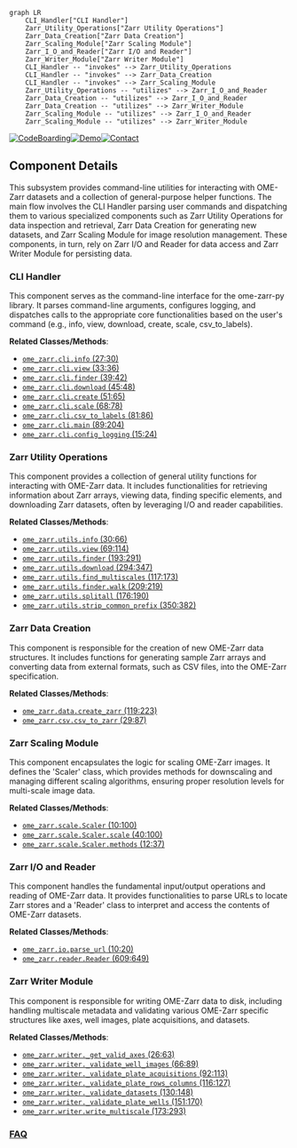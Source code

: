 ```mermaid
graph LR
    CLI_Handler["CLI Handler"]
    Zarr_Utility_Operations["Zarr Utility Operations"]
    Zarr_Data_Creation["Zarr Data Creation"]
    Zarr_Scaling_Module["Zarr Scaling Module"]
    Zarr_I_O_and_Reader["Zarr I/O and Reader"]
    Zarr_Writer_Module["Zarr Writer Module"]
    CLI_Handler -- "invokes" --> Zarr_Utility_Operations
    CLI_Handler -- "invokes" --> Zarr_Data_Creation
    CLI_Handler -- "invokes" --> Zarr_Scaling_Module
    Zarr_Utility_Operations -- "utilizes" --> Zarr_I_O_and_Reader
    Zarr_Data_Creation -- "utilizes" --> Zarr_I_O_and_Reader
    Zarr_Data_Creation -- "utilizes" --> Zarr_Writer_Module
    Zarr_Scaling_Module -- "utilizes" --> Zarr_I_O_and_Reader
    Zarr_Scaling_Module -- "utilizes" --> Zarr_Writer_Module
```
[![CodeBoarding](https://img.shields.io/badge/Generated%20by-CodeBoarding-9cf?style=flat-square)](https://github.com/CodeBoarding/GeneratedOnBoardings)[![Demo](https://img.shields.io/badge/Try%20our-Demo-blue?style=flat-square)](https://www.codeboarding.org/demo)[![Contact](https://img.shields.io/badge/Contact%20us%20-%20contact@codeboarding.org-lightgrey?style=flat-square)](mailto:contact@codeboarding.org)

## Component Details

This subsystem provides command-line utilities for interacting with OME-Zarr datasets and a collection of general-purpose helper functions. The main flow involves the CLI Handler parsing user commands and dispatching them to various specialized components such as Zarr Utility Operations for data inspection and retrieval, Zarr Data Creation for generating new datasets, and Zarr Scaling Module for image resolution management. These components, in turn, rely on Zarr I/O and Reader for data access and Zarr Writer Module for persisting data.

### CLI Handler
This component serves as the command-line interface for the ome-zarr-py library. It parses command-line arguments, configures logging, and dispatches calls to the appropriate core functionalities based on the user's command (e.g., info, view, download, create, scale, csv_to_labels).


**Related Classes/Methods**:

- <a href="https://github.com/ome/ome-zarr-py/blob/master/ome_zarr/cli.py#L27-L30" target="_blank" rel="noopener noreferrer">`ome_zarr.cli.info` (27:30)</a>
- <a href="https://github.com/ome/ome-zarr-py/blob/master/ome_zarr/cli.py#L33-L36" target="_blank" rel="noopener noreferrer">`ome_zarr.cli.view` (33:36)</a>
- <a href="https://github.com/ome/ome-zarr-py/blob/master/ome_zarr/cli.py#L39-L42" target="_blank" rel="noopener noreferrer">`ome_zarr.cli.finder` (39:42)</a>
- <a href="https://github.com/ome/ome-zarr-py/blob/master/ome_zarr/cli.py#L45-L48" target="_blank" rel="noopener noreferrer">`ome_zarr.cli.download` (45:48)</a>
- <a href="https://github.com/ome/ome-zarr-py/blob/master/ome_zarr/cli.py#L51-L65" target="_blank" rel="noopener noreferrer">`ome_zarr.cli.create` (51:65)</a>
- <a href="https://github.com/ome/ome-zarr-py/blob/master/ome_zarr/cli.py#L68-L78" target="_blank" rel="noopener noreferrer">`ome_zarr.cli.scale` (68:78)</a>
- <a href="https://github.com/ome/ome-zarr-py/blob/master/ome_zarr/cli.py#L81-L86" target="_blank" rel="noopener noreferrer">`ome_zarr.cli.csv_to_labels` (81:86)</a>
- <a href="https://github.com/ome/ome-zarr-py/blob/master/ome_zarr/cli.py#L89-L204" target="_blank" rel="noopener noreferrer">`ome_zarr.cli.main` (89:204)</a>
- <a href="https://github.com/ome/ome-zarr-py/blob/master/ome_zarr/cli.py#L15-L24" target="_blank" rel="noopener noreferrer">`ome_zarr.cli.config_logging` (15:24)</a>


### Zarr Utility Operations
This component provides a collection of general utility functions for interacting with OME-Zarr data. It includes functionalities for retrieving information about Zarr arrays, viewing data, finding specific elements, and downloading Zarr datasets, often by leveraging I/O and reader capabilities.


**Related Classes/Methods**:

- <a href="https://github.com/ome/ome-zarr-py/blob/master/ome_zarr/utils.py#L30-L66" target="_blank" rel="noopener noreferrer">`ome_zarr.utils.info` (30:66)</a>
- <a href="https://github.com/ome/ome-zarr-py/blob/master/ome_zarr/utils.py#L69-L114" target="_blank" rel="noopener noreferrer">`ome_zarr.utils.view` (69:114)</a>
- <a href="https://github.com/ome/ome-zarr-py/blob/master/ome_zarr/utils.py#L193-L291" target="_blank" rel="noopener noreferrer">`ome_zarr.utils.finder` (193:291)</a>
- <a href="https://github.com/ome/ome-zarr-py/blob/master/ome_zarr/utils.py#L294-L347" target="_blank" rel="noopener noreferrer">`ome_zarr.utils.download` (294:347)</a>
- <a href="https://github.com/ome/ome-zarr-py/blob/master/ome_zarr/utils.py#L117-L173" target="_blank" rel="noopener noreferrer">`ome_zarr.utils.find_multiscales` (117:173)</a>
- <a href="https://github.com/ome/ome-zarr-py/blob/master/ome_zarr/utils.py#L209-L219" target="_blank" rel="noopener noreferrer">`ome_zarr.utils.finder.walk` (209:219)</a>
- <a href="https://github.com/ome/ome-zarr-py/blob/master/ome_zarr/utils.py#L176-L190" target="_blank" rel="noopener noreferrer">`ome_zarr.utils.splitall` (176:190)</a>
- <a href="https://github.com/ome/ome-zarr-py/blob/master/ome_zarr/utils.py#L350-L382" target="_blank" rel="noopener noreferrer">`ome_zarr.utils.strip_common_prefix` (350:382)</a>


### Zarr Data Creation
This component is responsible for the creation of new OME-Zarr data structures. It includes functions for generating sample Zarr arrays and converting data from external formats, such as CSV files, into the OME-Zarr specification.


**Related Classes/Methods**:

- <a href="https://github.com/ome/ome-zarr-py/blob/master/ome_zarr/data.py#L119-L223" target="_blank" rel="noopener noreferrer">`ome_zarr.data.create_zarr` (119:223)</a>
- <a href="https://github.com/ome/ome-zarr-py/blob/master/ome_zarr/csv.py#L29-L87" target="_blank" rel="noopener noreferrer">`ome_zarr.csv.csv_to_zarr` (29:87)</a>


### Zarr Scaling Module
This component encapsulates the logic for scaling OME-Zarr images. It defines the 'Scaler' class, which provides methods for downscaling and managing different scaling algorithms, ensuring proper resolution levels for multi-scale image data.


**Related Classes/Methods**:

- <a href="https://github.com/ome/ome-zarr-py/blob/master/ome_zarr/scale.py#L10-L100" target="_blank" rel="noopener noreferrer">`ome_zarr.scale.Scaler` (10:100)</a>
- <a href="https://github.com/ome/ome-zarr-py/blob/master/ome_zarr/scale.py#L40-L100" target="_blank" rel="noopener noreferrer">`ome_zarr.scale.Scaler.scale` (40:100)</a>
- <a href="https://github.com/ome/ome-zarr-py/blob/master/ome_zarr/scale.py#L12-L37" target="_blank" rel="noopener noreferrer">`ome_zarr.scale.Scaler.methods` (12:37)</a>


### Zarr I/O and Reader
This component handles the fundamental input/output operations and reading of OME-Zarr data. It provides functionalities to parse URLs to locate Zarr stores and a 'Reader' class to interpret and access the contents of OME-Zarr datasets.


**Related Classes/Methods**:

- <a href="https://github.com/ome/ome-zarr-py/blob/master/ome_zarr/io.py#L10-L20" target="_blank" rel="noopener noreferrer">`ome_zarr.io.parse_url` (10:20)</a>
- <a href="https://github.com/ome/ome-zarr-py/blob/master/ome_zarr/reader.py#L609-L649" target="_blank" rel="noopener noreferrer">`ome_zarr.reader.Reader` (609:649)</a>


### Zarr Writer Module
This component is responsible for writing OME-Zarr data to disk, including handling multiscale metadata and validating various OME-Zarr specific structures like axes, well images, plate acquisitions, and datasets.


**Related Classes/Methods**:

- <a href="https://github.com/ome/ome-zarr-py/blob/master/ome_zarr/writer.py#L26-L63" target="_blank" rel="noopener noreferrer">`ome_zarr.writer._get_valid_axes` (26:63)</a>
- <a href="https://github.com/ome/ome-zarr-py/blob/master/ome_zarr/writer.py#L66-L89" target="_blank" rel="noopener noreferrer">`ome_zarr.writer._validate_well_images` (66:89)</a>
- <a href="https://github.com/ome/ome-zarr-py/blob/master/ome_zarr/writer.py#L92-L113" target="_blank" rel="noopener noreferrer">`ome_zarr.writer._validate_plate_acquisitions` (92:113)</a>
- <a href="https://github.com/ome/ome-zarr-py/blob/master/ome_zarr/writer.py#L116-L127" target="_blank" rel="noopener noreferrer">`ome_zarr.writer._validate_plate_rows_columns` (116:127)</a>
- <a href="https://github.com/ome/ome-zarr-py/blob/master/ome_zarr/writer.py#L130-L148" target="_blank" rel="noopener noreferrer">`ome_zarr.writer._validate_datasets` (130:148)</a>
- <a href="https://github.com/ome/ome-zarr-py/blob/master/ome_zarr/writer.py#L151-L170" target="_blank" rel="noopener noreferrer">`ome_zarr.writer._validate_plate_wells` (151:170)</a>
- <a href="https://github.com/ome/ome-zarr-py/blob/master/ome_zarr/writer.py#L173-L293" target="_blank" rel="noopener noreferrer">`ome_zarr.writer.write_multiscale` (173:293)</a>




### [FAQ](https://github.com/CodeBoarding/GeneratedOnBoardings/tree/main?tab=readme-ov-file#faq)